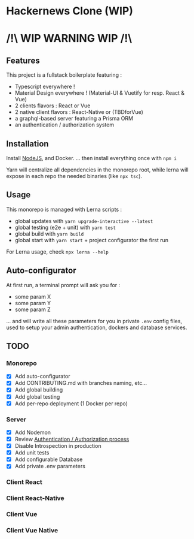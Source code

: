 # Hackernews Clone (WIP)

# /!\ WIP WARNING WIP /!\

## Features

This project is a fullstack boilerplate featuring :

- Typescript everywhere !
- Material Design everywhere ! (Material-UI & Vuetify for resp. React & Vue)
- 2 clients flavors : React or Vue
- 2 native client flavors : React-Native or (TBDforVue)
- a graphql-based server featuring a Prisma ORM
- an authentication / authorization system

## Installation

Install [NodeJS](nodejs.org), and Docker.
... then install everything once with `npm i`

Yarn will centralize all dependencies in the monorepo root, while lerna will expose in each repo the needed binaries (like `npx tsc`).

## Usage

This monorepo is managed with Lerna scripts :

- global updates with `yarn upgrade-interactive --latest`
- global testing (e2e + unit) with `yarn test`
- global build with `yarn build`
- global start with `yarn start` + project configurator the first run

For Lerna usage, check `npx lerna --help`

## Auto-configurator

At first run, a terminal prompt will ask you for :

- some param X
- some param Y
- some param Z

... and will write all these parameters for you in private `.env` config files, used to setup your admin authentication, dockers and database services.

## TODO

### Monorepo

- [x] Add auto-configurator
- [x] Add CONTRIBUTING.md with branches naming, etc...
- [x] Add global building
- [x] Add global testing
- [x] Add per-repo deployment (1 Docker per repo)

### Server

- [x] Add Nodemon
- [x] Review [Authentication / Authorization process](https://www.prisma.io/docs/reference/upgrade-guides/graphcool-to-prisma/authentication-and-authorization-yaeco6ieth)
- [x] Disable Introspection in production
- [x] Add unit tests
- [x] Add configurable Database
- [x] Add private .env parameters

### Client React

### Client React-Native

### Client Vue

### Client Vue Native
